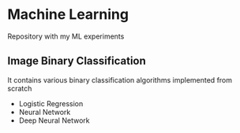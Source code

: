 # Machine Learning

Repository with my ML experiments

## Image Binary Classification

It contains various binary classification algorithms implemented from scratch 

* Logistic Regression 
* Neural Network 
* Deep Neural Network
